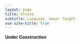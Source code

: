 ```yaml
---
layout: page
title: Glossm
subtitle: Language, never taught
use-site-title: true
---
```


**Under Construction**